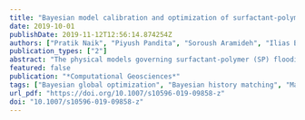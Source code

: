 ```yaml
---
title: "Bayesian model calibration and optimization of surfactant-polymer flooding"
date: 2019-10-01
publishDate: 2019-11-12T12:56:14.874254Z
authors: ["Pratik Naik", "Piyush Pandita", "Soroush Aramideh", "Ilias Bilionis", "Arezoo M. Ardekani"]
publication_types: ["2"]
abstract: "The physical models governing surfactant-polymer (SP) flooding process are subject to parametric uncertainties, accurate quantification of which is crucial for improved decision making. Moreover, history matching of SP flooding is an ill-posed problem, typically characterized by a multimodal posterior distribution of these model parameters. This paper presents a systematic approach for Bayesian history matching and uncertainty quantification in the model calibration stage of SP flooding using coreflood experimental data. The approach is as follows. First, we construct a surrogate of the computationally expensive physics-based model using a polynomial chaos expansion (PCE-proxy). Second, we formulate a Bayesian calibration problem for inferring the model parameters from a single coreflood experiment that measures pressure drop and oilcut profiles. Third, we solve the Bayesian calibration problem by sampling directly from the posterior using Markov chain Monte Carlo (MCMC). We validate the calibrated parameters by successfully predicting the result of two other coreflood experiments. Then, we extend this framework to stochastic multiobjective optimization of injection slug size design under uncertainties in model parameters (captured by the posterior of Bayesian calibration problem) and oil price (modeled as a geometric random walk with constant drift and volatility). To identify the Pareto frontier of the stochastic multiobjective optimization problem, we employ a variant of Bayesian global optimization (BGO), a class of algorithms capable of optimizing black-box, gradient-free, computationally expensive functions. In particular, we use the extended expected improvement over the dominated hypervolume to sequentially select simulations that seek to reveal the Pareto frontier. An addendum of the implemented BGO is that it quantifies the epistemic uncertainty about the Pareto frontier as induced by the limited number of simulations used to construct it."
featured: false
publication: "*Computational Geosciences*"
tags: ["Bayesian global optimization", "Bayesian history matching", "Markov chain Monte Carlo", "Model calibration", "Polynomial chaos expansion", "Surfactant-polymer flooding model", "Uncertainty quantification"]
url_pdf: "https://doi.org/10.1007/s10596-019-09858-z"
doi: "10.1007/s10596-019-09858-z"
---
```


